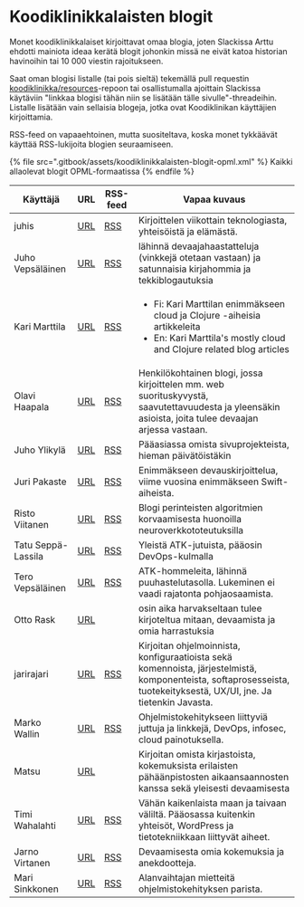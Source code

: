 # Koodiklinikkalaisten blogit

Monet koodiklinikkalaiset kirjoittavat omaa blogia, joten Slackissa Arttu ehdotti mainiota ideaa kerätä blogit johonkin missä ne eivät katoa historian havinoihin tai 10 000 viestin rajoitukseen.

Saat oman blogisi listalle (tai pois sieltä) tekemällä pull requestin [koodiklinikka/resources](koodiklinikkalaisten-blogit.md)-repoon tai osallistumalla ajoittain Slackissa käytäviin "linkkaa blogisi tähän niin se lisätään tälle sivulle"-threadeihin. Listalle lisätään vain sellaisia blogeja, jotka ovat Koodiklinikan käyttäjien kirjoittamia.

RSS-feed on vapaaehtoinen, mutta suositeltava, koska monet tykkäävät käyttää RSS-lukijoita blogien seuraamiseen.

{% file src=".gitbook/assets/koodiklinikkalaisten-blogit-opml.xml" %}
Kaikki allaolevat blogit OPML-formaatissa
{% endfile %}

| Käyttäjä           | URL                                                                       | RSS-feed                                                                       | Vapaa kuvaus                                                                                                                                                               |
| ------------------ | ------------------------------------------------------------------------- | ------------------------------------------------------------------------------ | -------------------------------------------------------------------------------------------------------------------------------------------------------------------------- |
| juhis              | [URL](https://hamatti.org/blog/)                                          | [RSS](https://hamatti.org/feed/feed.xml)                                       | Kirjoittelen viikottain teknologiasta, yhteisöistä ja elämästä.                                                                                                            |
| Juho Vepsäläinen   | [URL](https://survivejs.com/blog/)                                        | [RSS](https://survivejs.com/atom.xml)                                          | lähinnä devaajahaastatteluja (vinkkejä otetaan vastaan) ja satunnaisia kirjahommia ja tekkiblogautuksia                                                                    |
| Kari Marttila      | [URL](https://www.karimarttila.fi/)                                       | [RSS](https://www.karimarttila.fi/feed.xml)                                    | <p></p><ul><li>Fi: Kari Marttilan enimmäkseen cloud ja Clojure -aiheisia artikkeleita</li><li>En: Kari Marttila's mostly cloud and Clojure related blog articles</li></ul> |
| Olavi Haapala      | [URL](https://olavihaapala.fi/)                                           | [RSS](https://olavihaapala.fi/feed.xml)                                        | Henkilökohtainen blogi, jossa kirjoittelen mm. web suorituskyvystä, saavutettavuudesta ja yleensäkin asioista, joita tulee devaajan arjessa vastaan.                       |
| Juho Ylikylä       | [URL](https://koodihommia.blogspot.com/)                                  | [RSS](https://koodihommia.blogspot.com/atom.xml)                               | Pääasiassa omista sivuprojekteista, hieman päivätöistäkin                                                                                                                  |
| Juri Pakaste       | [URL](https://juripakaste.fi/)                                            | [RSS](https://juripakaste.fi/atom.xml)                                         | Enimmäkseen devauskirjoittelua, viime vuosina enimmäkseen Swift-aiheista.                                                                                                  |
| Risto Viitanen     | [URL](https://willitai.com/)                                              | [RSS](https://willitai.com/atom.xml)                                           | Blogi perinteisten algoritmien korvaamisesta huonoilla neuroverkkototeutuksilla                                                                                            |
| Tatu Seppä-Lassila | [URL](https://tatusl.dev/)                                                | [RSS](https://tatusl.dev/posts/index.xml)                                      | Yleistä ATK-jutuista, pääosin DevOps-kulmalla                                                                                                                              |
| Tero Vepsäläinen   | [URL](https://www.vepsalainen.eu/)                                        | [RSS](https://vepsalainen.eu/index.xml)                                        | ATK-hommeleita, lähinnä puuhastelutasolla. Lukeminen ei vaadi rajatonta pohjaosaamista.                                                                                    |
| Otto Rask          | [URL](https://www.ottorask.com/)                                          |                                                                                | osin aika harvakseltaan tulee kirjoteltua mitaan, devaamista ja omia harrastuksia                                                                                          |
| jarirajari         | [URL](https://jarirajari.wordpress.com/)                                  | [RSS](https://jarirajari.wordpress.com/feed/)                                  | Kirjoitan ohjelmoinnista, konfiguraatioista sekä komennoista, järjestelmistä, komponenteista, softaprosesseista, tuotekeityksestä, UX/UI, jne. Ja tietenkin Javasta.       |
| Marko Wallin       | [URL](https://ruleoftech.com/)                                            | [RSS](https://ruleoftech.com/feed)                                             | Ohjelmistokehitykseen liittyviä juttuja ja linkkejä, DevOps, infosec, cloud painotuksella.                                                                                 |
| Matsu              | [URL](https://matsu.fi/)                                                  |                                                                                | Kirjoitan omista kirjastoista, kokemuksista erilaisten pähäänpistosten aikaansaannosten kanssa sekä yleisesti devaamisesta                                                 |
| Timi Wahalahti     | [URL](https://sipp.is/blog)                                               | [RSS](https://sipp.is/feed)                                                    | Vähän kaikenlaista maan ja taivaan väliltä. Pääosassa kuitenkin yhteisöt, WordPress ja tietotekniikkaan liittyvät aiheet.                                                  |
| Jarno Virtanen     | [URL](https://buttondown.email/jajvirta)                                  | [RSS](https://buttondown.email/jajvirta/rss)                                   | Devaamisesta omia kokemuksia ja anekdootteja.                                                                                                                              |
| Mari Sinkkonen     | [URL](https://mimmitkoodaa.ohjelmistoebusiness.fi/author/mari-sinkkonen/) | [RSS](https://mimmitkoodaa.ohjelmistoebusiness.fi/author/mari-sinkkonen/feed/) | Alanvaihtajan mietteitä ohjelmistokehityksen parista.                                                                                                                      |

